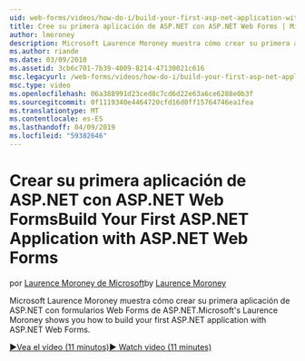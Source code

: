 ```yaml
---
uid: web-forms/videos/how-do-i/build-your-first-asp-net-application-with-asp-net-web-forms
title: Cree su primera aplicación de ASP.NET con ASP.NET Web Forms | Microsoft Docs
author: lmoroney
description: Microsoft Laurence Moroney muestra cómo crear su primera aplicación de ASP.NET con formularios Web Forms de ASP.NET.
ms.author: riande
ms.date: 03/09/2010
ms.assetid: 3cb6c701-7b39-4009-8214-47130021c616
msc.legacyurl: /web-forms/videos/how-do-i/build-your-first-asp-net-application-with-asp-net-web-forms
msc.type: video
ms.openlocfilehash: 06a388991d23ced8c7cd6d22e63a6ce6288e0b3f
ms.sourcegitcommit: 0f1119340e4464720cfd16d0ff15764746ea1fea
ms.translationtype: MT
ms.contentlocale: es-ES
ms.lasthandoff: 04/09/2019
ms.locfileid: "59382646"
---
```

# <a name="build-your-first-aspnet-application-with-aspnet-web-forms"></a><span data-ttu-id="38cdd-103">Crear su primera aplicación de ASP.NET con ASP.NET Web Forms</span><span class="sxs-lookup"><span data-stu-id="38cdd-103">Build Your First ASP.NET Application with ASP.NET Web Forms</span></span>

<span data-ttu-id="38cdd-104">por [Laurence Moroney de Microsoft](https://github.com/lmoroney)</span><span class="sxs-lookup"><span data-stu-id="38cdd-104">by [Laurence Moroney](https://github.com/lmoroney)</span></span>

<span data-ttu-id="38cdd-105">Microsoft Laurence Moroney muestra cómo crear su primera aplicación de ASP.NET con formularios Web Forms de ASP.NET.</span><span class="sxs-lookup"><span data-stu-id="38cdd-105">Microsoft's Laurence Moroney shows you how to build your first ASP.NET application with ASP.NET Web Forms.</span></span>

[<span data-ttu-id="38cdd-106">&#9654;Vea el vídeo (11 minutos)</span><span class="sxs-lookup"><span data-stu-id="38cdd-106">&#9654; Watch video (11 minutes)</span></span>](https://channel9.msdn.com/Blogs/ASP-NET-Site-Videos/build-your-first-asp-net-application-with-asp-net-web-forms)
